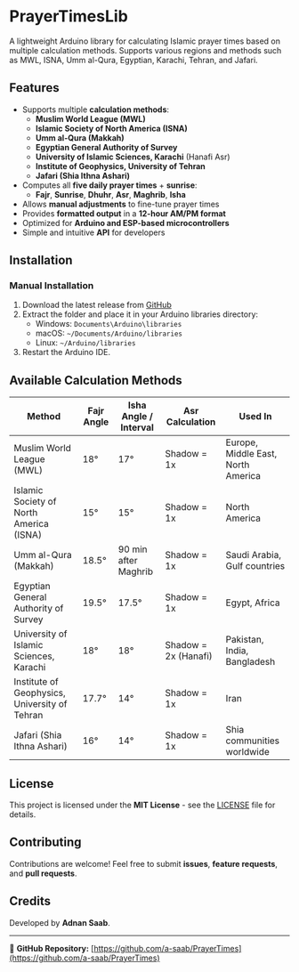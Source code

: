 # PrayerTimesLib

A lightweight Arduino library for calculating Islamic prayer times based on multiple calculation methods. Supports various regions and methods such as MWL, ISNA, Umm al-Qura, Egyptian, Karachi, Tehran, and Jafari.

## Features
- Supports multiple **calculation methods**:
  - **Muslim World League (MWL)**
  - **Islamic Society of North America (ISNA)**
  - **Umm al-Qura (Makkah)**
  - **Egyptian General Authority of Survey**
  - **University of Islamic Sciences, Karachi** (Hanafi Asr)
  - **Institute of Geophysics, University of Tehran**
  - **Jafari (Shia Ithna Ashari)**
- Computes all **five daily prayer times** + **sunrise**:
  - **Fajr**, **Sunrise**, **Dhuhr**, **Asr**, **Maghrib**, **Isha**
- Allows **manual adjustments** to fine-tune prayer times
- Provides **formatted output** in a **12-hour AM/PM format**
- Optimized for **Arduino and ESP-based microcontrollers**
- Simple and intuitive **API** for developers

## Installation

### Manual Installation
1. Download the latest release from [GitHub](https://github.com/a-saab/PrayerTimes)
2. Extract the folder and place it in your Arduino libraries directory:
   - Windows: `Documents\Arduino\libraries`
   - macOS: `~/Documents/Arduino/libraries`
   - Linux: `~/Arduino/libraries`
3. Restart the Arduino IDE.

## Available Calculation Methods

| Method                                    | Fajr Angle | Isha Angle / Interval | Asr Calculation    | Used In |
|------------------------------------------|-----------|---------------------|-------------------|---------|
| Muslim World League (MWL)                 | 18°       | 17°                 | Shadow = 1x       | Europe, Middle East, North America |
| Islamic Society of North America (ISNA)   | 15°       | 15°                 | Shadow = 1x       | North America |
| Umm al-Qura (Makkah)                      | 18.5°     | 90 min after Maghrib | Shadow = 1x       | Saudi Arabia, Gulf countries |
| Egyptian General Authority of Survey      | 19.5°     | 17.5°               | Shadow = 1x       | Egypt, Africa |
| University of Islamic Sciences, Karachi   | 18°       | 18°                 | Shadow = 2x (Hanafi) | Pakistan, India, Bangladesh |
| Institute of Geophysics, University of Tehran | 17.7°  | 14°                 | Shadow = 1x       | Iran |
| Jafari (Shia Ithna Ashari)                | 16°       | 14°                 | Shadow = 1x       | Shia communities worldwide |

## License
This project is licensed under the **MIT License** - see the [LICENSE](LICENSE) file for details.

## Contributing
Contributions are welcome! Feel free to submit **issues**, **feature requests**, and **pull requests**.

## Credits
Developed by **Adnan Saab**.

---
📌 **GitHub Repository:** [https://github.com/a-saab/PrayerTimes](https://github.com/a-saab/PrayerTimes)

